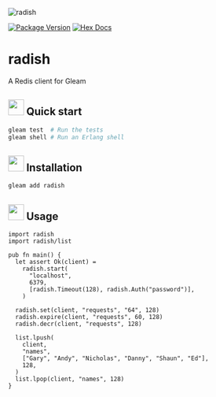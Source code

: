 ![radish](https://raw.githubusercontent.com/massivefermion/radish/main/banner.jpg)

[![Package Version](https://img.shields.io/hexpm/v/radish)](https://hex.pm/packages/radish)
[![Hex Docs](https://img.shields.io/badge/hex-docs-ffaff3)](https://hexdocs.pm/radish/)

# radish

A Redis client for Gleam

## <img width=32 src="https://raw.githubusercontent.com/massivefermion/radish/main/icon.png"> Quick start

```sh
gleam test  # Run the tests
gleam shell # Run an Erlang shell
```

## <img width=32 src="https://raw.githubusercontent.com/massivefermion/radish/main/icon.png"> Installation

```sh
gleam add radish
```

## <img width=32 src="https://raw.githubusercontent.com/massivefermion/radish/main/icon.png"> Usage

```gleam
import radish
import radish/list

pub fn main() {
  let assert Ok(client) =
    radish.start(
      "localhost",
      6379,
      [radish.Timeout(128), radish.Auth("password")],
    )

  radish.set(client, "requests", "64", 128)
  radish.expire(client, "requests", 60, 128)
  radish.decr(client, "requests", 128)

  list.lpush(
    client,
    "names",
    ["Gary", "Andy", "Nicholas", "Danny", "Shaun", "Ed"],
    128,
  )
  list.lpop(client, "names", 128)
}
```
